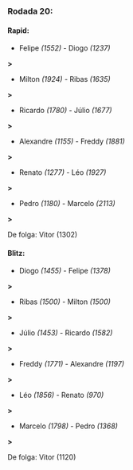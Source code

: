 ### Rodada 20:

#### Rapid:

* Felipe *(1552)*     -     Diogo *(1237)*

 **>** 
* Milton *(1924)*     -     Ribas *(1635)*

 **>** 
* Ricardo *(1780)*     -     Júlio *(1677)*

 **>** 
* Alexandre *(1155)*     -     Freddy *(1881)*

 **>** 
* Renato *(1277)*     -     Léo *(1927)*

 **>** 
* Pedro *(1180)*     -     Marcelo *(2113)*

 **>** 

De folga: Vitor (1302)

#### Blitz:

* Diogo *(1455)*     -     Felipe *(1378)*

 **>** 
* Ribas *(1500)*     -     Milton *(1500)*

 **>** 
* Júlio *(1453)*     -     Ricardo *(1582)*

 **>** 
* Freddy *(1771)*     -     Alexandre *(1197)*

 **>** 
* Léo *(1856)*     -     Renato *(970)*

 **>** 
* Marcelo *(1798)*     -     Pedro *(1368)*

 **>** 

De folga: Vitor (1120)

